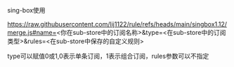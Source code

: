 sing-box使用





  https://raw.githubusercontent.com/lij1122/rule/refs/heads/main/singbox1.12/merge.js#name=<你在sub-store中的订阅名称>&type=<在sub-store中的订阅类型>&rules=<在sub-store中保存的自定义规则>

type可以赋值0或1,0表示单条订阅，1表示组合订阅，rules参数可以不指定
